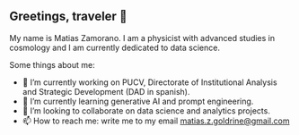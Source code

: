 ## Greetings, traveler 👋

My name is Matias Zamorano. I am a physicist with advanced studies in cosmology and I am currently dedicated to data science.

Some things about me:

- 🔭 I’m currently working on PUCV, Directorate of Institutional Analysis and Strategic Development (DAD in spanish).
- 🌱 I’m currently learning generative AI and prompt engineering.
- 👯 I’m looking to collaborate on data science and analytics projects.
- 📫 How to reach me: write me to my email matias.z.goldrine@gmail.com
